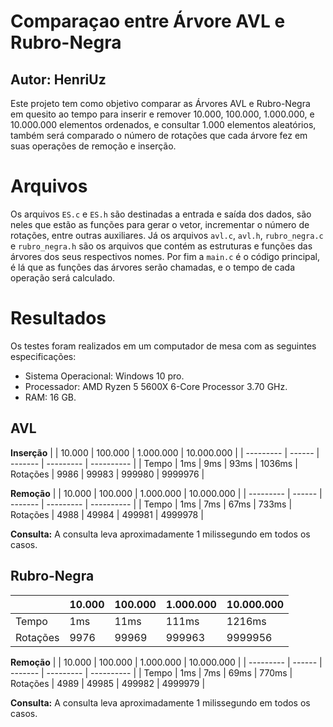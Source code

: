 # Comparaçao entre Árvore AVL e Rubro-Negra
## Autor: HenriUz
Este projeto tem como objetivo comparar as Árvores AVL e Rubro-Negra em quesito ao tempo para inserir e remover 10.000, 100.000, 1.000.000, e 10.000.000 elementos ordenados, e consultar 1.000 elementos aleatórios, também será comparado o número de rotações que cada árvore fez em suas operações de remoção e inserção.

# Arquivos
Os arquivos `ES.c` e `ES.h` são destinadas a entrada e saída dos dados, são neles que estão as funções para gerar o vetor, incrementar o número de rotações, entre outras auxiliares. Já os arquivos `avl.c`, `avl.h`, `rubro_negra.c` e `rubro_negra.h` são os arquivos que contém as estruturas e funções das árvores dos seus respectivos nomes. Por fim a `main.c` é o código principal, é lá que as funções das árvores serão chamadas, e o tempo de cada operação será calculado.

# Resultados
Os testes foram realizados em um computador de mesa com as seguintes especificações:
- Sistema Operacional: Windows 10 pro.
- Processador: AMD Ryzen 5 5600X 6-Core Processor 3.70 GHz.
- RAM: 16 GB.

## AVL
**Inserção**
|  | 10.000 | 100.000 | 1.000.000 | 10.000.000 |
| --------- | ------ | ------- | --------- | ---------- |
| Tempo | 1ms | 9ms | 93ms | 1036ms
| Rotações | 9986 | 99983 | 999980 | 9999976 |

**Remoção** 
|  | 10.000 | 100.000 | 1.000.000 | 10.000.000 |
| --------- | ------ | ------- | --------- | ---------- |
| Tempo | 1ms | 7ms | 67ms | 733ms
| Rotações | 4988 | 49984 | 499981 | 4999978 |

**Consulta:**
A consulta leva aproximadamente 1 milissegundo em todos os casos.

## Rubro-Negra
|  | 10.000 | 100.000 | 1.000.000 | 10.000.000 |
| --------- | ------ | ------- | --------- | ---------- |
| Tempo | 1ms | 11ms | 111ms | 1216ms
| Rotações | 9976 | 99969 | 999963 | 9999956 |

**Remoção** 
|  | 10.000 | 100.000 | 1.000.000 | 10.000.000 |
| --------- | ------ | ------- | --------- | ---------- |
| Tempo | 1ms | 7ms | 69ms | 770ms
| Rotações | 4989 | 49985 | 499982 | 4999979 |

**Consulta:**
A consulta leva aproximadamente 1 milissegundo em todos os casos.
